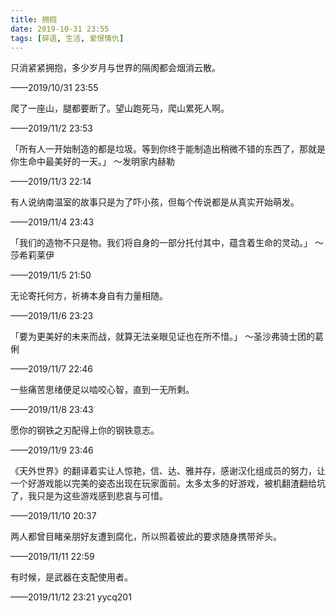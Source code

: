 ```yaml
---
title: 拥抱
date: 2019-10-31 23:55
tags: [碎语, 生活, 爱恨情仇]
---
```


只消紧紧拥抱，多少岁月与世界的隔阂都会烟消云散。 

——2019/10/31 23:55

爬了一座山，腿都要断了。望山跑死马，爬山累死人啊。

——2019/11/2 23:53

「所有人一开始制造的都是垃圾。等到你终于能制造出稍微不错的东西了，那就是你生命中最美好的一天。」 ～发明家内赫勒

——2019/11/3 22:14

有人说纳南温室的故事只是为了吓小孩，但每个传说都是从真实开始萌发。

——2019/11/4 23:43

「我们的造物不只是物。我们将自身的一部分托付其中，蕴含着生命的灵动。」 ～莎希莉莱伊

——2019/11/5 21:50

无论寄托何方，祈祷本身自有力量相随。

——2019/11/6 23:23

「要为更美好的未来而战，就算无法亲眼见证也在所不惜。」 ～圣沙弗骑士团的葛俐

——2019/11/7 22:46

一些痛苦思绪便足以啮咬心智，直到一无所剩。

——2019/11/8 23:43

愿你的钢铁之刃配得上你的钢铁意志。

——2019/11/9 23:46

《天外世界》的翻译着实让人惊艳，信、达、雅并存，感谢汉化组成员的努力，让一个好游戏能以完美的姿态出现在玩家面前。太多太多的好游戏，被机翻渣翻给坑了，我只是为这些游戏感到悲哀与可惜。

——2019/11/10 20:37

两人都曾目睹亲朋好友遭到腐化，所以照着彼此的要求随身携带斧头。

——2019/11/11 22:59

有时候，是武器在支配使用者。

——2019/11/12 23:21 yycq201

